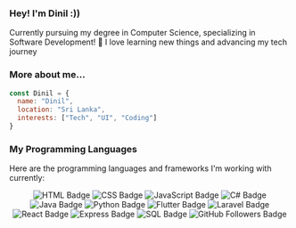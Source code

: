 ### Hey! I'm Dinil :))
Currently pursuing my degree in Computer Science, specializing in Software Development! 🤠 I love learning new things and advancing my tech journey

### More about me...
```javascript
const Dinil = {
  name: "Dinil",
  location: "Sri Lanka",
  interests: ["Tech", "UI", "Coding"]
}
```
### My Programming Languages

Here are the programming languages and frameworks I'm working with currently:

<p align="center">
  <!-- HTML -->
  <img src="https://img.shields.io/badge/HTML-E34F26?style=for-the-badge&logo=html5&logoColor=white" alt="HTML Badge">
  
  <!-- CSS -->
  <img src="https://img.shields.io/badge/CSS-1572B6?style=for-the-badge&logo=css3&logoColor=white" alt="CSS Badge">
  
  <!-- JavaScript -->
  <img src="https://img.shields.io/badge/JavaScript-F7DF1E?style=for-the-badge&logo=javascript&logoColor=black" alt="JavaScript Badge">
  
  <!-- C# -->
  <img src="https://img.shields.io/badge/C%23-239120?style=for-the-badge&logo=c-sharp&logoColor=white" alt="C# Badge">
  
  <!-- Java -->
  <img src="https://img.shields.io/badge/Java-007396?style=for-the-badge&logo=java&logoColor=white" alt="Java Badge">
  
  <!-- Python -->
  <img src="https://img.shields.io/badge/Python-3776AB?style=for-the-badge&logo=python&logoColor=white" alt="Python Badge">
  
  <!-- Flutter -->
  <img src="https://img.shields.io/badge/Flutter-02569B?style=for-the-badge&logo=flutter&logoColor=white" alt="Flutter Badge">
  
  <!-- Laravel -->
  <img src="https://img.shields.io/badge/Laravel-FF2D20?style=for-the-badge&logo=laravel&logoColor=white" alt="Laravel Badge">
  
  <!-- React -->
  <img src="https://img.shields.io/badge/React-20232A?style=for-the-badge&logo=react&logoColor=61DAFB" alt="React Badge">
  
  <!-- Express -->
  <img src="https://img.shields.io/badge/Express-000000?style=for-the-badge&logo=express&logoColor=white" alt="Express Badge">
  
  <!-- SQL -->
  <img src="https://img.shields.io/badge/SQL-4479A1?style=for-the-badge&logo=amazon-dynamodb&logoColor=white" alt="SQL Badge">
  
  <!-- Your GitHub stats badge -->
  <img src="https://img.shields.io/github/followers/YOUR-USERNAME?label=Follow&style=social" alt="GitHub Followers Badge">
</p>



<!--
**dinilgamage/dinilgamage** is a ✨ _special_ ✨ repository because its `README.md` (this file) appears on your GitHub profile.

Here are some ideas to get you started:

- 🔭 I’m currently working on ...
- 🌱 I’m currently learning ...
- 👯 I’m looking to collaborate on ...
- 🤔 I’m looking for help with ...
- 💬 Ask me about ...
- 📫 How to reach me: ...
- 😄 Pronouns: ...
- ⚡ Fun fact: ...
-->
